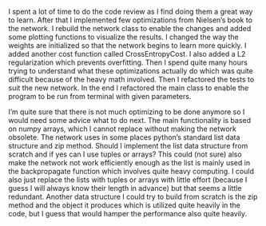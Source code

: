 I spent a lot of time to do the code review as I find doing them a great way to learn. After that I implemented few optimizations from Nielsen’s book to the network. I rebuild the network class to enable the changes and added some plotting functions to visualize the results. I changed the way the weights are initialized so that the network begins to learn more quickly. I added another cost function called CrossEntropyCost. I also added a L2 regularization which prevents overfitting. Then I spend quite many hours trying to understand what these optimizations actually do which was quite difficult because of the heavy math involved. Then I refactored the tests to suit the new network. In the end I refactored the main class to enable the program to be run from terminal with given parameters. 

I’m quite sure that there is not much optimizing to be done anymore so I would need some advice what to do next. The main functionality is based on numpy arrays, which I cannot replace without making the network obsolete. The network uses in some places python’s standard list data structure and zip method. Should I implement the list data structure from scratch and if yes can I use tuples or arrays? This could (not sure) also make the network not work efficiently enough as the list is mainly used in the backpropagate function which involves quite heavy computing. I could also just replace the lists with tuples or arrays with little effort (because I guess I will always know their length in advance) but that seems a little redundant.  Another data structure I could try to build from scratch is the zip method and the object it produces which is utilized quite heavily in the code, but I guess that would hamper the performance also quite heavily.

